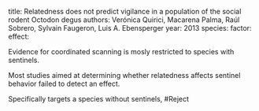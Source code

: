 title: Relatedness does not predict vigilance in a population of the social rodent Octodon degus
authors: Verónica Quirici, Macarena Palma, Raúl Sobrero, Sylvain Faugeron, Luis A. Ebensperger
year: 2013
species: 
factor:
effect:

Evidence for coordinated scanning is mosly restricted to species with sentinels.

Most studies aimed at determining whether relatedness affects sentinel behavior failed to detect an effect.

Specifically targets a species without sentinels, #Reject 


